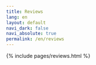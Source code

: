 ```yaml
---
title: Reviews
lang: en
layout: default
navi_dark: false
navi_absolute: true
permalink: /en/reviews
---
```


{% include pages/reviews.html %}
